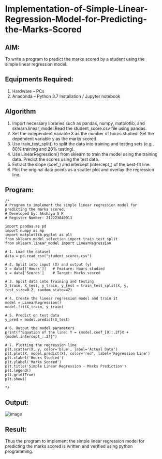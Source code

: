 # Implementation-of-Simple-Linear-Regression-Model-for-Predicting-the-Marks-Scored

## AIM:
To write a program to predict the marks scored by a student using the simple linear regression model.

## Equipments Required:
1. Hardware – PCs
2. Anaconda – Python 3.7 Installation / Jupyter notebook

## Algorithm
1. Import necessary libraries such as pandas, numpy, matplotlib, and sklearn.linear_model.Read the student_score.csv file using pandas.
2. Set the independent variable X as the number of hours studied. Set the dependent variable y as the marks scored.
3. Use train_test_split() to split the data into training and testing sets (e.g., 80% training and 20% testing).
4. Use LinearRegression() from sklearn to train the model using the training data. Predict the scores using the test data.
5. Extract the slope (coef_) and intercept (intercept_) of the best-fit line. 
6. Plot the original data points as a scatter plot and overlay the regression line.

## Program:
```
/*
# Program to implement the simple linear regression model for predicting the marks scored.
# Developed by: Akshaya S K
# Register Number: 212223040011

import pandas as pd
import numpy as np
import matplotlib.pyplot as plt
from sklearn.model_selection import train_test_split
from sklearn.linear_model import LinearRegression

# 1. Load the dataset
data = pd.read_csv("student_scores.csv")  

# 2. Split into input (X) and output (y)
X = data[['Hours']]   # Feature: Hours studied
y = data['Scores']    # Target: Marks scored

# 3. Split data into training and testing
X_train, X_test, y_train, y_test = train_test_split(X, y, test_size=0.2, random_state=42)

# 4. Create the linear regression model and train it
model = LinearRegression()
model.fit(X_train, y_train)

# 5. Predict on test data
y_pred = model.predict(X_test)

# 6. Output the model parameters
print(f"Equation of the line: Y = {model.coef_[0]:.2f}X + {model.intercept_:.2f}")

# 7. Plotting the regression line
plt.scatter(X, y, color='blue', label='Actual Data')
plt.plot(X, model.predict(X), color='red', label='Regression Line')
plt.xlabel('Hours Studied')
plt.ylabel('Marks Scored')
plt.title('Simple Linear Regression - Marks Prediction')
plt.legend()
plt.grid(True)
plt.show()
  
*/
```

## Output:
![image](https://github.com/user-attachments/assets/b7463e95-6701-41a9-b323-0ea4588d7d67)


## Result:
Thus the program to implement the simple linear regression model for predicting the marks scored is written and verified using python programming.
